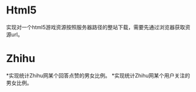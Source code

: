 # Html5

实现对一个html5游戏资源按照服务器路径的整站下载，需要先通过浏览器获取资源url。


# Zhihu

*实现统计Zhihu网某个回答点赞的男女比例。
*实现统计Zhihu网某个用户关注的男女比例。
